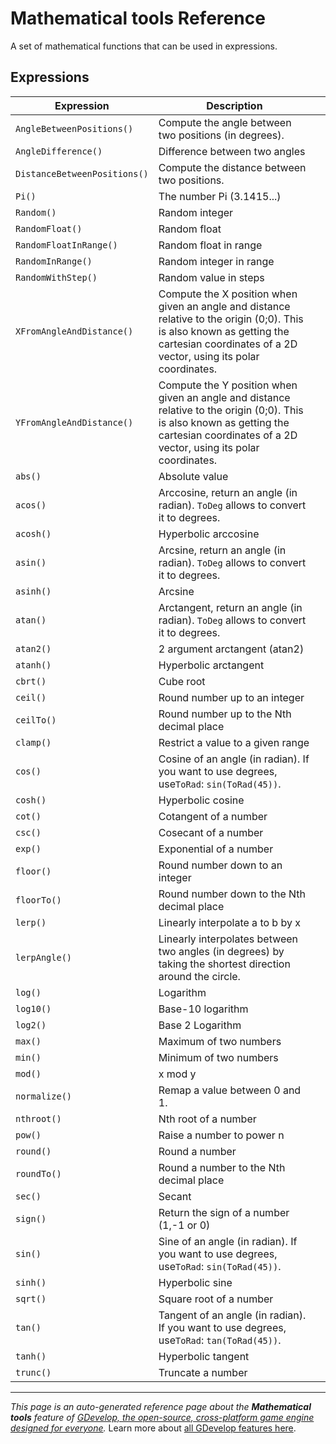 # Mathematical tools Reference

A set of mathematical functions that can be used in expressions. 

## Expressions

| Expression | Description |  |
|-----|-----|-----|
| `AngleBetweenPositions()` | Compute the angle between two positions (in degrees). ||
| `AngleDifference()` | Difference between two angles ||
| `DistanceBetweenPositions()` | Compute the distance between two positions. ||
| `Pi()` | The number Pi (3.1415...) ||
| `Random()` | Random integer ||
| `RandomFloat()` | Random float ||
| `RandomFloatInRange()` | Random float in range ||
| `RandomInRange()` | Random integer in range ||
| `RandomWithStep()` | Random value in steps ||
| `XFromAngleAndDistance()` | Compute the X position when given an angle and distance relative to the origin (0;0). This is also known as getting the cartesian coordinates of a 2D vector, using its polar coordinates. ||
| `YFromAngleAndDistance()` | Compute the Y position when given an angle and distance relative to the origin (0;0). This is also known as getting the cartesian coordinates of a 2D vector, using its polar coordinates. ||
| `abs()` | Absolute value ||
| `acos()` | Arccosine, return an angle (in radian). `ToDeg` allows to convert it to degrees. ||
| `acosh()` | Hyperbolic arccosine ||
| `asin()` | Arcsine, return an angle (in radian). `ToDeg` allows to convert it to degrees. ||
| `asinh()` | Arcsine ||
| `atan()` | Arctangent, return an angle (in radian). `ToDeg` allows to convert it to degrees. ||
| `atan2()` | 2 argument arctangent (atan2) ||
| `atanh()` | Hyperbolic arctangent ||
| `cbrt()` | Cube root ||
| `ceil()` | Round number up to an integer ||
| `ceilTo()` | Round number up to the Nth decimal place ||
| `clamp()` | Restrict a value to a given range ||
| `cos()` | Cosine of an angle (in radian). If you want to use degrees, use`ToRad`: `sin(ToRad(45))`. ||
| `cosh()` | Hyperbolic cosine ||
| `cot()` | Cotangent of a number ||
| `csc()` | Cosecant of a number ||
| `exp()` | Exponential of a number ||
| `floor()` | Round number down to an integer ||
| `floorTo()` | Round number down to the Nth decimal place ||
| `lerp()` | Linearly interpolate a to b by x ||
| `lerpAngle()` | Linearly interpolates between two angles (in degrees) by taking the shortest direction around the circle. ||
| `log()` | Logarithm ||
| `log10()` | Base-10 logarithm ||
| `log2()` | Base 2 Logarithm ||
| `max()` | Maximum of two numbers ||
| `min()` | Minimum of two numbers ||
| `mod()` | x mod y ||
| `normalize()` | Remap a value between 0 and 1. ||
| `nthroot()` | Nth root of a number ||
| `pow()` | Raise a number to power n ||
| `round()` | Round a number ||
| `roundTo()` | Round a number to the Nth decimal place ||
| `sec()` | Secant ||
| `sign()` | Return the sign of a number (1,-1 or 0) ||
| `sin()` | Sine of an angle (in radian). If you want to use degrees, use`ToRad`: `sin(ToRad(45))`. ||
| `sinh()` | Hyperbolic sine ||
| `sqrt()` | Square root of a number ||
| `tan()` | Tangent of an angle (in radian). If you want to use degrees, use`ToRad`: `tan(ToRad(45))`. ||
| `tanh()` | Hyperbolic tangent ||
| `trunc()` | Truncate a number ||

---
*This page is an auto-generated reference page about the **Mathematical tools** feature of [GDevelop, the open-source, cross-platform game engine designed for everyone](https://gdevelop.io/).* Learn more about [all GDevelop features here](/gdevelop5/all-features).